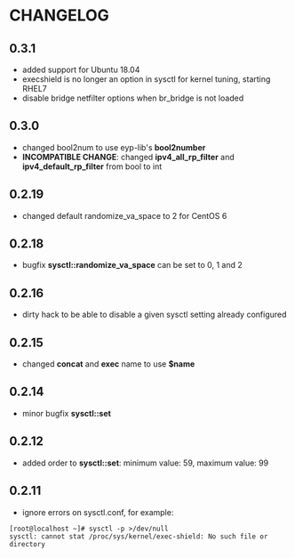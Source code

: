 # CHANGELOG

## 0.3.1

* added support for Ubuntu 18.04
* execshield is no longer an option in sysctl for kernel tuning, starting RHEL7
* disable bridge netfilter options when br_bridge is not loaded

## 0.3.0

* changed bool2num to use eyp-lib's **bool2number**
* **INCOMPATIBLE CHANGE**: changed **ipv4_all_rp_filter** and **ipv4_default_rp_filter** from bool to int

## 0.2.19

* changed default randomize_va_space to 2 for CentOS 6

## 0.2.18

* bugfix **sysctl::randomize_va_space** can be set to 0, 1 and 2

## 0.2.16

* dirty hack to be able to disable a given sysctl setting already configured

## 0.2.15

* changed **concat** and **exec** name to use **$name**

## 0.2.14

*  minor bugfix **sysctl::set**

## 0.2.12

*  added order to **sysctl::set**: minimum value: 59, maximum value: 99

## 0.2.11

* ignore errors on sysctl.conf, for example:

```
[root@localhost ~]# sysctl -p >/dev/null
sysctl: cannot stat /proc/sys/kernel/exec-shield: No such file or directory
```
